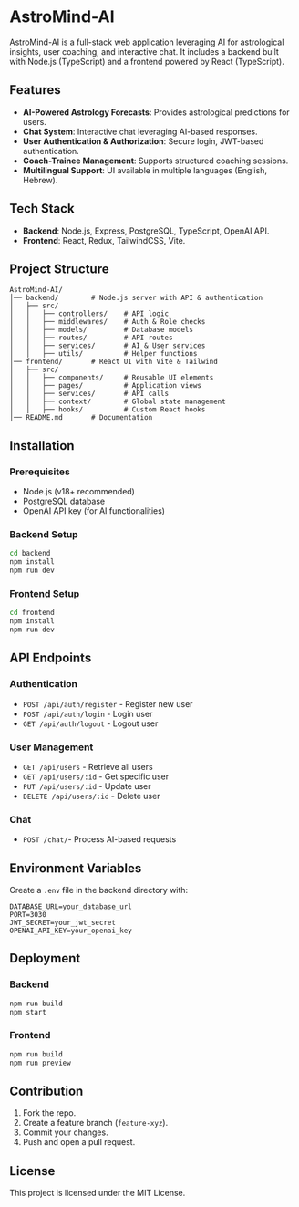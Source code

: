 # AstroMind-AI

AstroMind-AI is a full-stack web application leveraging AI for astrological insights, user coaching, and interactive chat. It includes a backend built with Node.js (TypeScript) and a frontend powered by React (TypeScript).

## Features

- **AI-Powered Astrology Forecasts**: Provides astrological predictions for users.
- **Chat System**: Interactive chat leveraging AI-based responses.
- **User Authentication & Authorization**: Secure login, JWT-based authentication.
- **Coach-Trainee Management**: Supports structured coaching sessions.
- **Multilingual Support**: UI available in multiple languages (English, Hebrew).

## Tech Stack

- **Backend**: Node.js, Express, PostgreSQL, TypeScript, OpenAI API.
- **Frontend**: React, Redux, TailwindCSS, Vite.

## Project Structure

```
AstroMind-AI/
│── backend/        # Node.js server with API & authentication
│   ├── src/
│   │   ├── controllers/    # API logic
│   │   ├── middlewares/    # Auth & Role checks
│   │   ├── models/         # Database models
│   │   ├── routes/         # API routes
│   │   ├── services/       # AI & User services
│   │   ├── utils/          # Helper functions
│── frontend/       # React UI with Vite & Tailwind
│   ├── src/
│   │   ├── components/     # Reusable UI elements
│   │   ├── pages/          # Application views
│   │   ├── services/       # API calls
│   │   ├── context/        # Global state management
│   │   ├── hooks/          # Custom React hooks
│── README.md       # Documentation
```

## Installation

### Prerequisites

- Node.js (v18+ recommended)
- PostgreSQL database
- OpenAI API key (for AI functionalities)

### Backend Setup

```sh
cd backend
npm install
npm run dev
```

### Frontend Setup

```sh
cd frontend
npm install
npm run dev
```

## API Endpoints

### Authentication

- `POST /api/auth/register` - Register new user
- `POST /api/auth/login` - Login user
- `GET /api/auth/logout` - Logout user

### User Management

- `GET /api/users` - Retrieve all users
- `GET /api/users/:id` - Get specific user
- `PUT /api/users/:id` - Update user
- `DELETE /api/users/:id` - Delete user

### Chat

- `POST /chat/`- Process AI-based requests

## Environment Variables

Create a `.env` file in the backend directory with:

```env
DATABASE_URL=your_database_url
PORT=3030
JWT_SECRET=your_jwt_secret
OPENAI_API_KEY=your_openai_key
```

## Deployment

### Backend

```sh
npm run build
npm start
```

### Frontend

```sh
npm run build
npm run preview
```

## Contribution

1. Fork the repo.
2. Create a feature branch (`feature-xyz`).
3. Commit your changes.
4. Push and open a pull request.

## License

This project is licensed under the MIT License.
